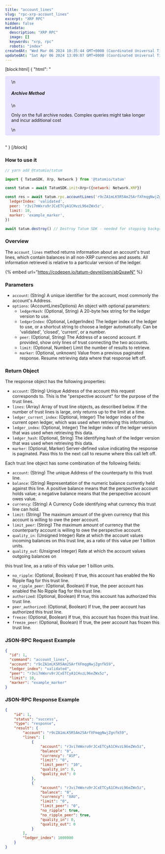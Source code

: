 ```yaml
---
title: "account_lines"
slug: "rpc-xrp-account_lines"
excerpt: "XRP RPC"
hidden: false
metadata: 
  description: "XRP RPC"
  image: []
  keywords: "xrp, rpc"
  robots: "index"
createdAt: "Wed Mar 06 2024 10:35:44 GMT+0000 (Coordinated Universal Time)"
updatedAt: "Sat Apr 06 2024 13:09:07 GMT+0000 (Coordinated Universal Time)"
---
```

[block:html]
{
  "html": "<div style="padding: 10px 20px; border-radius: 5px; background-color: #e6e2ff; margin: 0 0 30px 0;">\n  <h5>Archive Method</h5>\n  <p>Only on the full archive nodes. Complex queries might take longer and incur additional cost</p>\n</div>"
}
[/block]


### How to use it

```javascript
// yarn add @tatumio/tatum

import { TatumSDK, Xrp, Network } from '@tatumio/tatum'

const tatum = await TatumSDK.init<Xrp>({network: Network.XRP})

const res = await tatum.rpc.accountLines('r9cZA1mLK5R5Am25ArfXFmqgNwjZgnfk59', {
  ledgerIndex: 'validated',
  peer: 'r3vi7mWxru9rJCxETCyA1CHvzL96eZWx5z',
  limit: 10,
  marker: 'example_marker',
})

await tatum.destroy() // Destroy Tatum SDK - needed for stopping background jobs
```

### Overview

The `account_lines` method returns information about an account's trust lines, which contain balances in all non-XRP currencies and assets. All information retrieved is relative to a particular version of the ledger.

{% embed url="<https://codepen.io/tatum-devrel/pen/abQxawN"> %}

### Parameters

- `account`: (String) A unique identifier for the account, most commonly the account's Address.
- `options`: (AccountLinesOptions) An object with optional parameters:
  - `ledgerHash`: (Optional, String) A 20-byte hex string for the ledger version to use.
  - `ledgerIndex`: (Optional, LedgerIndex) The ledger index of the ledger to use, or a shortcut string to choose a ledger automatically. Can be 'validated', 'closed', 'current', or a number.
  - `peer`: (Optional, String) The Address of a second account. If provided, show only lines of trust connecting the two accounts.
  - `limit`: (Optional, Number) Limit the number of results to retrieve.
  - `marker`: (Optional, unknown) Value from a previous paginated response. Resume retrieving data where that response left off.

### Return Object

The response object has the following properties:

- `account`: (String) Unique Address of the account this request corresponds to. This is the "perspective account" for the purpose of the trust lines.
- `lines`: (Array) Array of trust line objects, as described below. If the number of trust lines is large, only returns up to the limit at a time.
- `ledger_current_index`: (Optional, Integer) The ledger index of the current open ledger, which was used when retrieving this information.
- `ledger_index`: (Optional, Integer) The ledger index of the ledger version that was used when retrieving this data.
- `ledger_hash`: (Optional, String) The identifying hash of the ledger version that was used when retrieving this data.
- `marker`: (Optional, Marker) Server-defined value indicating the response is paginated. Pass this to the next call to resume where this call left off.

Each trust line object has some combination of the following fields:

- `account`: (String) The unique Address of the counterparty to this trust line.
- `balance`: (String) Representation of the numeric balance currently held against this line. A positive balance means that the perspective account holds value; a negative balance means that the perspective account owes value.
- `currency`: (String) A Currency Code identifying what currency this trust line can hold.
- `limit`: (String) The maximum amount of the given currency that this account is willing to owe the peer account.
- `limit_peer`: (String) The maximum amount of currency that the counterparty account is willing to owe the perspective account.
- `quality_in`: (Unsigned Integer) Rate at which the account values incoming balances on this trust line, as a ratio of this value per 1 billion units.
- `quality_out`: (Unsigned Integer) Rate at which the account values outgoing balances on

this trust line, as a ratio of this value per 1 billion units.

- `no_ripple`: (Optional, Boolean) If true, this account has enabled the No Ripple flag for this trust line.
- `no_ripple_peer`: (Optional, Boolean) If true, the peer account has enabled the No Ripple flag for this trust line.
- `authorized`: (Optional, Boolean) If true, this account has authorized this trust line.
- `peer_authorized`: (Optional, Boolean) If true, the peer account has authorized this trust line.
- `freeze`: (Optional, Boolean) If true, this account has frozen this trust line.
- `freeze_peer`: (Optional, Boolean) If true, the peer account has frozen this trust line.

### JSON-RPC Request Example

```json
{
  "id": 1,
  "command": "account_lines",
  "account": "r9cZA1mLK5R5Am25ArfXFmqgNwjZgnfk59",
  "ledger_index": "validated",
  "peer": "r3vi7mWxru9rJCxETCyA1CHvzL96eZWx5z",
  "limit": 10,
  "marker": "example_marker"
}
```

### JSON-RPC Response Example

```json
{
    "id": 1,
    "status": "success",
    "type": "response",
    "result": {
        "account": "r9cZA1mLK5R5Am25ArfXFmqgNwjZgnfk59",
        "lines": [
            {
                "account": "r3vi7mWxru9rJCxETCyA1CHvzL96eZWx5z",
                "balance": "0",
                "currency": "ASP",
                "limit": "0",
                "limit_peer": "10",
                "quality_in": 0,
                "quality_out": 0
            },
            {
                "account": "r3vi7mWxru9rJCxETCyA1CHvzL96eZWx5z",
                "balance": "0",
                "currency": "XAU",
                "limit": "0",
                "limit_peer": "0",
                "no_ripple": true,
                "no_ripple_peer": true,
                "quality_in": 0,
                "quality_out": 0
            }
        ],
        "ledger_index": 1000000
    }
}
```
